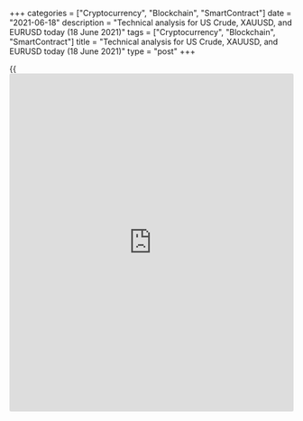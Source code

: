 +++
categories = ["Cryptocurrency", "Blockchain", "SmartContract"]
date = "2021-06-18"
description = "Technical analysis for US Crude, XAUUSD, and EURUSD today (18 June 2021)"
tags = ["Cryptocurrency", "Blockchain", "SmartContract"]
title = "Technical analysis for US Crude, XAUUSD, and EURUSD today (18 June 2021)"
type = "post"
+++

{{<iframe id="large-banner" src="https://www.bounty.group/#slide=17.0" width="100%" height="600" scrolling="no" style="border: 0px solid rgb(216, 221, 230); border-radius: 3px;">}}

2021-06-18

2021-06-18

Short-term analysis for oil, gold, and EURUSD for 18.06.2021Alex
Rodionov

I welcome my fellow traders! I have made a price forecast for US Crude,
XAUUSD, and EURUSD using a combination of margin zones methodology and
technical analysis. Based on the market analysis, I suggest entry
signals for intraday traders.

As part of a strong gold downtrend, the price reached Target Zone 3 1768
- 1763.

The article covers the following subjects:

## Oil price forecast for today: USCrude analysis

Oil corrected to the short-term uptrend's key support zone 70.08 -
69.82. The price didn't break out the zone, therefore, the priority for
searching for purchases remains. Now the buyers' reaction to the test of
the zone can be seen. To form a buy pattern, it is necessary to break
out yesterday US trading session's high and consolidate the price
higher.

Oil sales require a trend reversal by breaking out level 69.23. In this
case, look for short trades with a target in the lower Target Zone 67.43
- 66.90.

### [USCrude][1] trading ideas for today:

Buy according to the pattern in Intermediary Zone 70.08 - 69.82.
TakeProfit: 72.57. StopLoss: according to the pattern rules.

* * *

## Gold price forecast for today: XAUUSD analysis

As part of a strong gold downtrend, the price reached Target Zone 3 1768
- 1763. Sellers exited sales in the Target Zone 3, which led to a price
correction up. The target of the correction is the test of the
Intermediary Zone 1792 - 1789, which serves as the short-term
downtrend's border.

After the test of the Intermediary Zone, it will be profitable to look
for new sales according to the pattern. The target will be yesterday's
low.

### [XAUUSD][2] trading ideas for today:

Sell according to the pattern in Intermediary Zone 1792 - 1789.
TakeProfit: 1768. StopLoss: according to the pattern rules.

* * *

## Euro/Dollar forecast for today: EURUSD analysis

Yesterday, the euro reached Target Zone 2 1.1914 - 1.1896 within a
short-term downtrend. If the beforementioned TZ is broken out and the
price closes lower at the US trading session, the next target for sales
will be Gold Zone 2 1.1826 - 1.1817.

It is profitable to look for new euro sales at strong resistances
according to the pattern. Additional Zone 1.1940 - 1.1935 and
Intermediary Zone 1.1988 - 1.1979 are strong resistances. Take profit
for possible sales should be set at yesterday's low.

### [EURUSD][3] trading ideas for today:

  1. Sell according to the pattern in Additional Zone 1.1940 - 1.1935. TakeProfit: 1.1893. StopLoss: according to the pattern rules.

  2. Sell according to the pattern in Intermediary Zone 1.1988 - 1.1979. TakeProfit: 1.1893. StopLoss: according to the pattern rules.

* * *

P.S. Did you like my article? Share it in social networks: it will be
the best “thank you" :)

Ask me questions and comment below. I’ll be glad to answer your
questions and give necessary explanations.

 **Useful links:**

  * I recommend trying to trade with a reliable broker [here][4]. The system allows you to trade by yourself or copy successful traders from all across the globe.
  * Use my promo-code BLOG for getting deposit bonus 50% on LiteForex platform. Just enter this code in the appropriate field while [depositing][5] your trading account.
  * Telegram chat for traders: <t.me/liteforexengchat>. We are sharing the signals and trading experience
  * Telegram channel with high-quality analytics, Forex reviews, training articles, and other useful things for traders <t.me/liteforex>

## Price chart of XAUUSD in real time mode

The content of this article reflects the author’s opinion and does not
necessarily reflect the official position of LiteForex. The material
published on this page is provided for informational purposes only and
should not be considered as the provision of investment advice for the
purposes of Directive 2004/39/EC.

Rate this article:

{{value}}

( {{count}} {{title}} )

   1. my.liteforex.com/trading?type=oil
   2. my.liteforex.com/trading/chart?symbol=XAUUSD&returnUrl=true
   3. my.liteforex.com/trading/chart?symbol=EURUSD&returnUrl=true
   4. my.liteforex.com/?category=analysts-opinions&slug=short-term-analysis-for-oil-gold-and-eurusd-for-18062021&openPopup=%2Fregistration%2Fpopup&utm_source=blog&utm_medium=article&utm_campaign=bonus
   5. my.liteforex.com/deposit/?category=analysts-opinions&slug=short-term-analysis-for-oil-gold-and-eurusd-for-18062021&promo_code=BLOG&utm_source=blog&utm_medium=article&utm_campaign=bonus